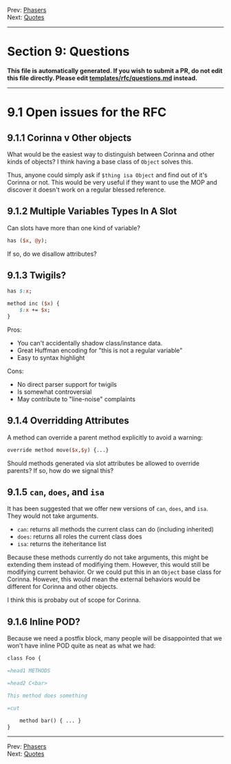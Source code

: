 Prev: [Phasers](phasers.md)   
Next: [Quotes](quotes.md)

---

# Section 9: Questions

**This file is automatically generated. If you wish to submit a PR, do not
edit this file directly. Please edit
[templates/rfc/questions.md](https://github.com/Ovid/Cor/tree/master/templates/rfc/questions.md) instead.**

---

# 9.1 Open issues for the RFC
## 9.1.1 Corinna v Other objects
What would be the easiest way to distinguish between Corinna and other kinds
of objects? I think having a base class of `Object` solves this.

Thus, anyone could simply ask if `$thing isa Object` and find out of it's
Corinna or not. This would be very useful if they want to use the MOP and
discover it doesn't work on a regular blessed reference.

## 9.1.2 Multiple Variables Types In A Slot
Can slots have more than one kind of variable?

```perl
has ($x, @y);
```

If so, do we disallow attributes?

## 9.1.3 Twigils?
```perl
has $:x;

method inc ($x) {
    $:x += $x;
}
```

Pros:

* You can't accidentally shadow class/instance data.
* Great Huffman encoding for "this is not a regular variable"
* Easy to syntax highlight

Cons:

* No direct parser support for twigils
* Is somewhat controversial
* May contribute to "line-noise" complaints

## 9.1.4 Overridding Attributes
A method can override a parent method explicitly to avoid a warning:

```perl
override method move($x,$y) {...}
```

Should methods generated via slot attributes be allowed to override parents?
If so, how do we signal this?

## 9.1.5 `can`, `does`, and `isa`
It has been suggested that we offer new versions of `can`, `does`, and `isa`.
They would not take arguments.

* `can`: returns all methods the current class can do (including inherited)
* `does`: returns all roles the current class does
* `isa`: returns the iteheritance list 

Because these methods currently do not take arguments, this might be extending
them instead of modifiying them. However, this would still be modifying
current behavior. Or we could put this in an `Object`  base class for Corinna.
However, this would mean the external behaviors would be different for Corinna
and other objects.

I think this is probaby out of scope for Corinna.

## 9.1.6 Inline POD?
Because we need a postfix block, many people will be disappointed that we
won't have inline POD quite as neat as what we had:

```perl
class Foo {

=head1 METHODS

=head2 C<bar>

This method does something

=cut

    method bar() { ... }
}
```


---

Prev: [Phasers](phasers.md)   
Next: [Quotes](quotes.md)
